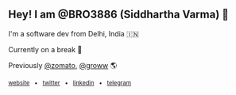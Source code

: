 ## Hey! I am @BRO3886 (Siddhartha Varma) 👋 

I'm a software dev from Delhi, India 🇮🇳

Currently on a break 🍫 

Previously [@zomato](https://github.com/Zomato), [@groww](https://github.com/Groww) 🌎

<sub>[website](https://sidv.dev/) &nbsp; • &nbsp; [twitter](https://twitter.com/sidposting) &nbsp; • &nbsp; [linkedin](https://www.linkedin.com/in/siddharthav22/) &nbsp; • &nbsp; [telegram](https://t.me/vaerma)</sub>
